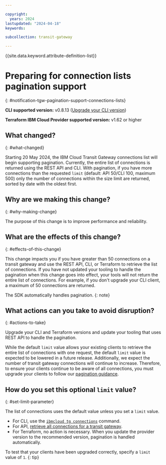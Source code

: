 ```yaml
---

copyright:
  years: 2024
lastupdated: "2024-04-18"
keywords:

subcollection: transit-gateway

---
```


{{site.data.keyword.attribute-definition-list}}

# Preparing for connection lists pagination support
{: #notification-tgw-pagination-support-connections-lists}

**CLI supported version:** v0.8.13 ([Upgrade your CLI version](/docs/cli?topic=cli-ibmcloud_commands_settings#ibmcloud_plugin_update))

**Terraform IBM Cloud Provider supported version:** v1.62 or higher

## What changed?
{: #what-changed}

Starting 20 May 2024, the IBM Cloud Transit Gateway connections list will begin supporting pagination. Currently, the entire list of connections is returned using the REST API and CLI. With pagination, if you have more connections than the requested `limit` (default: API 50/CLI 100, maximum 500) only the number of connections within the size limit are returned, sorted by date with the oldest first.

## Why are we making this change?
{: #why-making-change}

The purpose of this change is to improve performance and reliability.

## What are the effects of this change?
{: #effects-of-this-change}

This change impacts you if you have greater than 50 connections on a transit gateway and use the REST API, CLI, or Terraform to retrieve the list of connections. If you have not updated your tooling to handle the pagination when this change goes into effect, your tools will not return the entire list of connections. For example, if you don't upgrade your CLI client, a maximum of 50 connections are returned.

The SDK automatically handles pagination.
{: note}

## What actions can you take to avoid disruption?
{: #actions-to-take}

Upgrade your CLI and Terraform versions and update your tooling that uses REST API to handle the pagination.

While the default `limit` value allows your existing clients to retrieve the entire list of connections with one request, the default `limit` value is expected to be lowered in a future release. Additionally, we expect the number of transit gateway connections will continue to increase. Therefore, to ensure your clients continue to be aware of all connections, you must upgrade your clients to follow our [pagination guidance](/apidocs/transit-gateway#api-pagination).

## How do you set this optional `limit` value?
{: #set-limit-parameter}

The list of connections uses the default value unless you set a `limit` value.

* For CLI, use the [`ibmcloud tg connections`](/docs/transit-gateway?topic=transit-gateway-transit-gateway-cli#list-connections) command.
* For API, [retrieve all connections for a transit gateway](/apidocs/transit-gateway#list-connections).
* For Terraform, no action is necessary. When you update the provider version to the recommended version, pagination is handled automatically.

 To test that your clients have been upgraded correctly, specify a `limit` value of `1`.
 {: tip}
